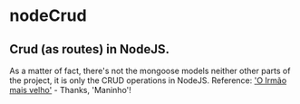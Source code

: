# nodeCrud
## Crud (as routes) in NodeJS. 
As a matter of fact, there's not the mongoose models neither other parts of the project, it is only the CRUD operations in NodeJS.
Reference: ['O Irmão mais velho'](https://www.youtube.com/watch?v=1VpmPJ-dWsE&list=PL_Axpn7FrXHRxxq7fvNwW-Tjx_I8_7Omx) - Thanks, 'Maninho'!
